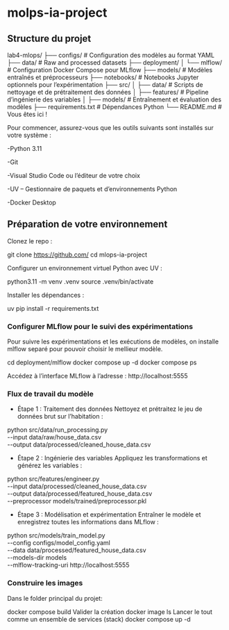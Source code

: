# molps-ia-project

## Structure du projet
lab4-mlops/
├── configs/                # Configuration des modèles au format YAML
├── data/                   # Raw and processed datasets
├── deployment/
│   └── mlflow/             # Configuration Docker Compose pour MLflow
├── models/                 # Modèles entraînés et préprocesseurs
├── notebooks/              # Notebooks Jupyter optionnels pour l’expérimentation
├── src/
│   ├── data/               # Scripts de nettoyage et de prétraitement des données
│   ├── features/           # Pipeline d’ingénierie des variables
│   ├── models/             # Entraînement et évaluation des modèles
├── requirements.txt        # Dépendances Python
└── README.md               # Vous êtes ici !


Pour commencer, assurez-vous que les outils suivants sont installés sur votre système :

-Python 3.11

-Git

-Visual Studio Code ou l’éditeur de votre choix

-UV – Gestionnaire de paquets et d’environnements Python

-Docker Desktop

## Préparation de votre environnement


Clonez le repo :

git clone https://github.com/
cd mlops-ia-project

Configurer un environnement virtuel Python avec UV :

python3.11 -m venv .venv
source .venv/bin/activate

Installer les dépendances :

uv pip install -r requirements.txt

### Configurer MLflow pour le suivi des expérimentations
Pour suivre les expérimentations et les exécutions de modèles, 
on installe mlflow separé pour pouvoir choisir le mellieur modèle.

cd deployment/mlflow
docker compose up -d
docker compose ps


Accédez à l’interface MLflow à l’adresse : http://localhost:5555

### Flux de travail du modèle

- Étape 1 : Traitement des données
Nettoyez et prétraitez le jeu de données brut sur l’habitation :

python src/data/run_processing.py \
  --input data/raw/house_data.csv \
  --output data/processed/cleaned_house_data.csv

- Étape 2 : Ingénierie des variables
Appliquez les transformations et générez les variables :


python src/features/engineer.py \
  --input data/processed/cleaned_house_data.csv \
  --output data/processed/featured_house_data.csv \
  --preprocessor models/trained/preprocessor.pkl

- Étape 3 : Modélisation et expérimentation
Entraîner le modèle et enregistrez toutes les informations dans MLflow :

python src/models/train_model.py \
  --config configs/model_config.yaml \
  --data data/processed/featured_house_data.csv \
  --models-dir models \
  --mlflow-tracking-uri http://localhost:5555


### Construire les images

Dans le folder principal du projet:

docker compose build
Valider la création
docker image ls
Lancer le tout comme un ensemble de services (stack)
docker compose up -d